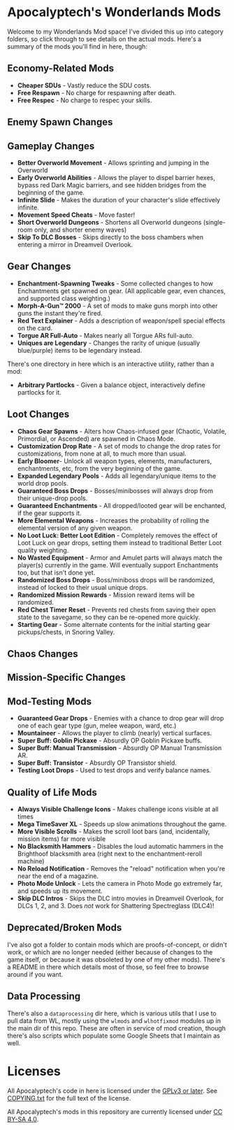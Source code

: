 Apocalyptech's Wonderlands Mods
===============================

Welcome to my Wonderlands Mod space!  I've divided this up into category
folders, so click through to see details on the actual mods.  Here's a summary
of the mods you'll find in here, though:

## Economy-Related Mods

- **Cheaper SDUs** - Vastly reduce the SDU costs.
- **Free Respawn** - No charge for respawning after death.
- **Free Respec** - No charge to respec your skills.

## Enemy Spawn Changes

## Gameplay Changes

- **Better Overworld Movement** - Allows sprinting and jumping in the Overworld
- **Early Overworld Abilities** - Allows the player to dispel barrier hexes,
  bypass red Dark Magic barriers, and see hidden bridges from the beginning of
  the game.
- **Infinite Slide** - Makes the duration of your character's slide effectively
  infinite.
- **Movement Speed Cheats** - Move faster!
- **Short Overworld Dungeons** - Shortens all Overworld dungeons (single-room
  only, and shorter enemy waves)
- **Skip To DLC Bosses** - Skips directly to the boss chambers when entering
  a mirror in Dreamveil Overlook.

## Gear Changes

- **Enchantment-Spawning Tweaks** - Some collected changes to how Enchantments get
  spawned on gear.  (All applicable gear, even chances, and supported class weighting.)
- **Morph-A-Gun™ 2000** - A set of mods to make guns morph into other guns the instant
  they're fired.
- **Red Text Explainer** - Adds a description of weapon/spell special effects on the card.
- **Torgue AR Full-Auto** - Makes nearly all Torgue ARs full-auto.
- **Uniques are Legendary** - Changes the rarity of unique (usually blue/purple) items
  to be legendary instead.

There's one directory in here which is an interactive utility, rather
than a mod:

- **Arbitrary Partlocks** - Given a balance object, interactively define partlocks for it.

## Loot Changes

- **Chaos Gear Spawns** - Alters how Chaos-infused gear (Chaotic, Volatile, Primordial,
  or Ascended) are spawned in Chaos Mode.
- **Customization Drop Rate** - A set of mods to change the drop rates for customizations,
  from none at all, to much more than usual.
- **Early Bloomer**- Unlock all weapon types, elements, manufacturers,
  enchantments, etc, from the very beginning of the game.
- **Expanded Legendary Pools** - Adds all legendary/unique items to the world drop pools.
- **Guaranteed Boss Drops** - Bosses/minibosses will always drop from their unique-drop pools.
- **Guaranteed Enchantments** - All dropped/looted gear will be enchanted, if the gear
  supports it.
- **More Elemental Weapons** - Increases the probability of rolling the elemental version
  of any given weapon.
- **No Loot Luck: Better Loot Edition** - Completely removes the effect of Loot Luck on
  gear drops, setting them instead to traditional Better Loot quality weighting.
- **No Wasted Equipment** - Armor and Amulet parts will always match the player(s)
  currently in the game.  Will eventually support Enchantments too, but that isn't done yet.
- **Randomized Boss Drops** - Boss/miniboss drops will be randomized, instead of locked
  to their usual unique drops.
- **Randomized Mission Rewards** - Mission reward items will be randomized.
- **Red Chest Timer Reset** - Prevents red chests from saving their open state to the
  savegame, so they can be re-opened more quickly.
- **Starting Gear** - Some alternate contents for the initial starting
  gear pickups/chests, in Snoring Valley.

## Chaos Changes

## Mission-Specific Changes

## Mod-Testing Mods

- **Guaranteed Gear Drops** - Enemies with a chance to drop gear will drop one
  of each gear type (gun, melee weapon, ward, etc.)
- **Mountaineer** - Allows the player to climb (nearly) vertical surfaces.
- **Super Buff: Goblin Pickaxe** - Absurdly OP Goblin Pickaxe buffs.
- **Super Buff: Manual Transmission** - Absurdly OP Manual Transmission AR.
- **Super Buff: Transistor** - Absurdly OP Transistor shield.
- **Testing Loot Drops** - Used to test drops and verify balance names.

## Quality of Life Mods

- **Always Visible Challenge Icons** - Makes challenge icons visible at all
  times
- **Mega TimeSaver XL** - Speeds up slow animations throughout the game.
- **More Visible Scrolls** - Makes the scroll loot bars (and, incidentally,
  mission items) far more visible
- **No Blacksmith Hammers** - Disables the loud automatic hammers in the
  Brighthoof blacksmith area (right next to the enchantment-reroll machine)
- **No Reload Notification** - Removes the "reload" notification when you're
  near the end of a magazine.
- **Photo Mode Unlock** - Lets the camera in Photo Mode go extremely far, and
  speeds up its movement.
- **Skip DLC Intros** - Skips the DLC intro movies in Dreamveil Overlook, for
  DLCs 1, 2, and 3.  Does *not* work for Shattering Spectreglass (DLC4)!

## Deprecated/Broken Mods

I've also got a folder to contain mods which are proofs-of-concept, or didn't
work, or which are no longer needed (either because of changes to the game itself,
or because it was obsoleted by one of my other mods).  There's a README in there
which details most of those, so feel free to browse around if you want.

## Data Processing

There's also a `dataprocessing` dir here, which is various utils that I use to
pull data from WL, mostly using the `wlmods` and `wlhotfixmod` modules up
in the main dir of this repo.  These are often in service of mod creation, though
there's also scripts which populate some Google Sheets that I maintain as well.

Licenses
========

All Apocalyptech's code in here is licensed under the
[GPLv3 or later](https://www.gnu.org/licenses/quick-guide-gplv3.html).
See [COPYING.txt](COPYING.txt) for the full text of the license.

All Apocalyptech's mods in this repository are currently licensed under
[CC BY-SA 4.0](https://creativecommons.org/licenses/by-sa/4.0/).

